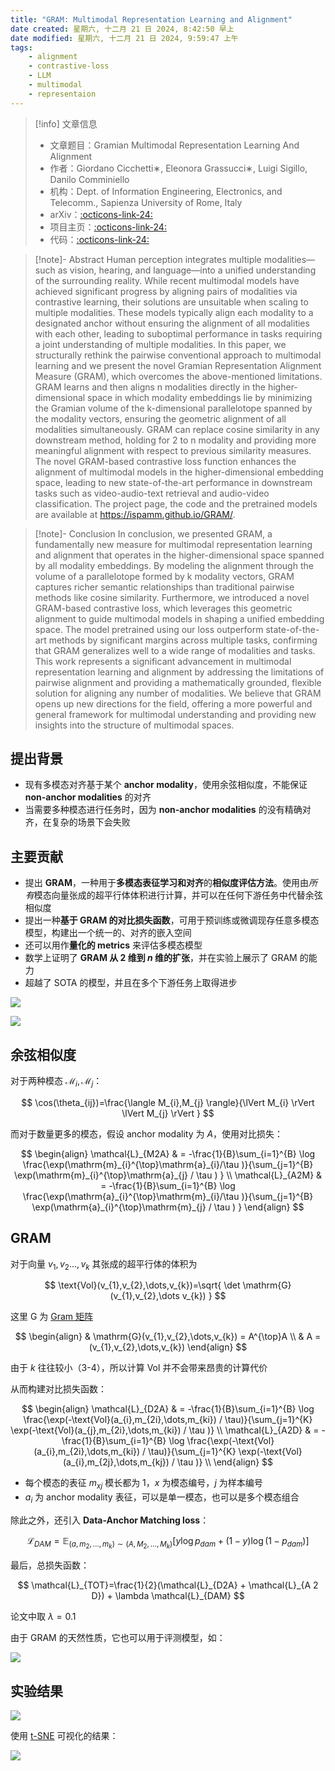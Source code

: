 ```yaml
---
title: "GRAM: Multimodal Representation Learning and Alignment"
date created: 星期六, 十二月 21 日 2024, 8:42:50 早上
date modified: 星期六, 十二月 21 日 2024, 9:59:47 上午
tags:
    - alignment
    - contrastive-loss
    - LLM
    - multimodal
    - representaion
---
```


> [!info] 文章信息
> - 文章题目：Gramian Multimodal Representation Learning And Alignment
> - 作者：Giordano Cicchetti∗, Eleonora Grassucci∗, Luigi Sigillo, Danilo Comminiello
> - 机构：Dept. of Information Engineering, Electronics, and Telecomm., Sapienza University of Rome, Italy
> - arXiv：[:octicons-link-24:](https://arxiv.org/abs/2412.11959)
> - 项目主页：[:octicons-link-24:](https://ispamm.github.io/GRAM/)
> - 代码：[:octicons-link-24:](https://github.com/ispamm/GRAM)

> [!note]- Abstract
> Human perception integrates multiple modalities—such as vision, hearing, and language—into a unified understanding of the surrounding reality. While recent multimodal models have achieved significant progress by aligning pairs of modalities via contrastive learning, their solutions are unsuitable when scaling to multiple modalities. These models typically align each modality to a designated anchor without ensuring the alignment of all modalities with each other, leading to suboptimal performance in tasks requiring a joint understanding of multiple modalities. In this paper, we structurally rethink the pairwise conventional approach to multimodal learning and we present the novel Gramian Representation Alignment Measure (GRAM), which overcomes the above-mentioned limitations. GRAM learns and then aligns n modalities directly in the higher-dimensional space in which modality embeddings lie by minimizing the Gramian volume of the k-dimensional parallelotope spanned by the modality vectors, ensuring the geometric alignment of all modalities simultaneously. GRAM can replace cosine similarity in any downstream method, holding for 2 to n modality and providing more meaningful alignment with respect to previous similarity measures. The novel GRAM-based contrastive loss function enhances the alignment of multimodal models in the higher-dimensional embedding space, leading to new state-of-the-art performance in downstream tasks such as video-audio-text retrieval and audio-video classification. The project page, the code and the pretrained models are available at <https://ispamm.github.io/GRAM/>.

> [!note]- Conclusion
> In conclusion, we presented GRAM, a fundamentally new measure for multimodal representation
>learning and alignment that operates in the higher-dimensional space spanned by all modality embeddings. By modeling the alignment through the volume of a parallelotope formed by k modality vectors, GRAM captures richer semantic relationships than traditional pairwise methods like cosine similarity. Furthermore, we introduced a novel GRAM-based contrastive loss, which leverages this geometric alignment to guide multimodal models in shaping a unified embedding space. The model pretrained using our loss outperform state-of-the-art methods by significant margins across multiple tasks, confirming that GRAM generalizes well to a wide range of modalities and tasks. This work represents a significant advancement in multimodal representation learning and alignment by addressing the limitations of pairwise alignment and providing a mathematically grounded, flexible solution for aligning any number of modalities. We believe that GRAM opens up new directions for the field, offering a more powerful and general framework for multimodal understanding and providing new insights into the structure of multimodal spaces.

## 提出背景

- 现有多模态对齐基于某个 **anchor modality**，使用余弦相似度，不能保证 **non-anchor modalities** 的对齐
- 当需要多种模态进行任务时，因为 **non-anchor modalities** 的没有精确对齐，在复杂的场景下会失败

## 主要贡献

- 提出 **GRAM**，一种用于**多模态表征学习和对齐**的**相似度评估方法**。使用由*所有*模态向量张成的超平行体体积进行计算，并可以在任何下游任务中代替余弦相似度
- 提出一种**基于 GRAM 的对比损失函数**，可用于预训练或微调现存任意多模态模型，构建出一个统一的、对齐的嵌入空间
- 还可以用作**量化的 metrics** 来评估多模态模型
- 数学上证明了 **GRAM 从 2 维到 $n$ 维的扩张**，并在实验上展示了 GRAM 的能力
- 超越了 SOTA 的模型，并且在多个下游任务上取得进步

![](https://cdn.jsdelivr.net/gh/KinnariyaMamaTanha/Images@images/20241221090818449.png)

![](https://cdn.jsdelivr.net/gh/KinnariyaMamaTanha/Images@images/20241221094018937.png)

## 余弦相似度

对于两种模态 $\mathcal{M}_{i},\mathcal{M}_{j}$：

$$
\cos(\theta_{ij})=\frac{\langle M_{i},M_{j} \rangle}{\lVert M_{i} \rVert \lVert M_{j} \rVert }
$$

而对于数量更多的模态，假设 anchor modality 为 $A$，使用对比损失：

$$
\begin{align}
\mathcal{L}_{M2A} & = -\frac{1}{B}\sum_{i=1}^{B} \log \frac{\exp(\mathrm{m}_{i}^{\top}\mathrm{a}_{i}/\tau )}{\sum_{j=1}^{B} \exp(\mathrm{m}_{i}^{\top}\mathrm{a}_{j} / \tau ) } \\
\mathcal{L}_{A2M} & = -\frac{1}{B}\sum_{i=1}^{B} \log \frac{\exp(\mathrm{a}_{i}^{\top}\mathrm{m}_{i}/\tau )}{\sum_{j=1}^{B} \exp(\mathrm{a}_{i}^{\top}\mathrm{m}_{j} / \tau ) }
\end{align}
$$

## GRAM

对于向量 $v_{1},v_{2}\dots,v_{k}$ 其张成的超平行体的体积为

$$
\text{Vol}(v_{1},v_{2},\dots,v_{k})=\sqrt{ \det \mathrm{G}(v_{1},v_{2},\dots v_{k}) }
$$

这里 $\mathrm{G}$ 为 [Gram 矩阵](https://en.wikipedia.org/wiki/Gram_matrix)

$$
\begin{align}
& \mathrm{G}(v_{1},v_{2},\dots,v_{k})  = A^{\top}A \\
& A  = (v_{1},v_{2},\dots,v_{k})
\end{align}
$$

由于 $k$ 往往较小（3-4），所以计算 $\text{Vol}$ 并不会带来昂贵的计算代价

从而构建对比损失函数：

$$
\begin{align}
\mathcal{L}_{D2A} & = -\frac{1}{B}\sum_{i=1}^{B} \log \frac{\exp(-\text{Vol}(a_{i},m_{2i},\dots,m_{ki}) / \tau)}{\sum_{j=1}^{K} \exp(-\text{Vol}(a_{j},m_{2i},\dots,m_{ki}) / \tau )} \\
\mathcal{L}_{A2D} & = -\frac{1}{B}\sum_{i=1}^{B} \log \frac{\exp(-\text{Vol}(a_{i},m_{2i},\dots,m_{ki}) / \tau)}{\sum_{j=1}^{K} \exp(-\text{Vol}(a_{i},m_{2j},\dots,m_{kj}) / \tau )} \\
\end{align}
$$

- 每个模态的表征 $m_{xj}$ 模长都为 1，$x$ 为模态编号，$j$ 为样本编号
- $a_{i}$ 为 anchor modality 表征，可以是单一模态，也可以是多个模态组合

除此之外，还引入 **Data-Anchor Matching loss**：

$$
\mathcal{L}_{DAM}=\mathbb{E}_{(a,m_{2},\dots,m_{k}) \sim (A,M_{2},\dots,M_{k})} [y\log p_{dam}+(1-y)\log(1-p_{dam})]
$$

最后，总损失函数：

$$
\mathcal{L}_{TOT}=\frac{1}{2}(\mathcal{L}_{D2A} + \mathcal{L}_{A 2 D}) + \lambda \mathcal{L}_{DAM}
$$

论文中取 $\lambda=0.1$

由于 GRAM 的天然性质，它也可以用于评测模型，如：

![](https://cdn.jsdelivr.net/gh/KinnariyaMamaTanha/Images@images/20241221100156675.png)

## 实验结果

![](https://cdn.jsdelivr.net/gh/KinnariyaMamaTanha/Images@images/20241221100415018.png)

使用 [t-SNE](t-SNE.md) 可视化的结果：

![](https://cdn.jsdelivr.net/gh/KinnariyaMamaTanha/Images@images/20241221101841153.png)
